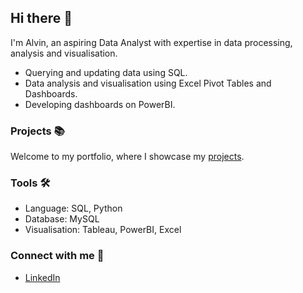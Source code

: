## Hi there 👋

I'm Alvin, an aspiring Data Analyst with expertise in data processing, analysis and visualisation.

  - Querying and updating data using SQL.
  - Data analysis and visualisation using Excel Pivot Tables and Dashboards.
  - Developing dashboards on PowerBI.

### Projects 📚

Welcome to my portfolio, where I showcase my [projects](https://github.com/AlvinOng98/portfolio).

### Tools 🛠️

  - Language: SQL, Python
  - Database: MySQL
  - Visualisation: Tableau, PowerBI, Excel

### Connect with me 🤝

  - [LinkedIn](https://www.linkedin.com/in/alvinong98/)


<!--
**AlvinOng98/AlvinOng98** is a ✨ _special_ ✨ repository because its `README.md` (this file) appears on your GitHub profile.

Here are some ideas to get you started:

- 🔭 I’m currently working on ...
- 🌱 I’m currently learning ...
- 👯 I’m looking to collaborate on ...
- 🤔 I’m looking for help with ...
- 💬 Ask me about ...
- 📫 How to reach me: ...
- 😄 Pronouns: ...
- ⚡ Fun fact: ...
-->
